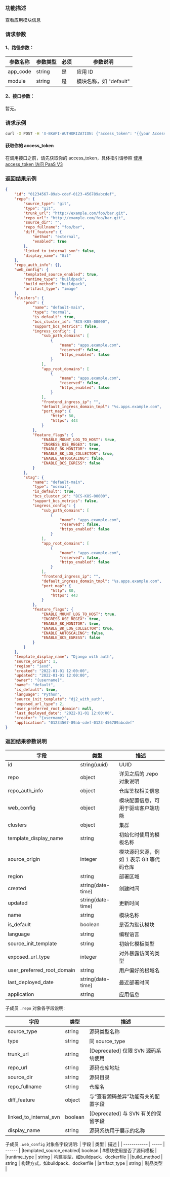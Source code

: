 ### 功能描述
查看应用模块信息

### 请求参数

#### 1、路径参数：

| 参数名称 | 参数类型 | 必须 | 参数说明              |
|----------|----------|-----|---------------------|
| app_code | string   | 是   | 应用 ID               |
| module   | string   | 是   | 模块名称，如 "default" |

#### 2、接口参数：
暂无。

### 请求示例

```bash
curl -X POST -H 'X-BKAPI-AUTHORIZATION: {"access_token": "{{your AccessToken}}"}' http://bkapi.example.com/api/bkpaas3/prod/bkapps/applications/{{AppCode}}/modules/{{module_name}}/
```

#### 获取你的 access_token
在调用接口之前，请先获取你的 access_token，具体指引请参照 [使用 access_token 访问 PaaS V3](https://bk.tencent.com/docs/markdown/PaaS3.0/topics/paas/access_token)

### 返回结果示例
```json
{
    "id": "01234567-89ab-cdef-0123-456789abcdef",
    "repo": {
        "source_type": "git",
        "type": "git",
        "trunk_url": "http://example.com/foo/bar.git",
        "repo_url": "http://example.com/foo/bar.git",
        "source_dir": "",
        "repo_fullname": "foo/bar",
        "diff_feature": {
            "method": "external",
            "enabled": true
        },
        "linked_to_internal_svn": false,
        "display_name": "Git"
    },
    "repo_auth_info": {},
    "web_config": {
        "templated_source_enabled": true,
        "runtime_type": "buildpack",
        "build_method": "buildpack",
        "artifact_type": "image"
    },
    "clusters": {
        "prod": {
            "name": "default-main",
            "type": "normal",
            "is_default": true,
            "bcs_cluster_id": "BCS-K8S-00000",
            "support_bcs_metrics": false,
            "ingress_config": {
                "sub_path_domains": [
                    {
                        "name": "apps.example.com",
                        "reserved": false,
                        "https_enabled": false
                    }
                ],
                "app_root_domains": [
                    {
                        "name": "apps.example.com",
                        "reserved": false,
                        "https_enabled": false
                    }
                ],
                "frontend_ingress_ip": "",
                "default_ingress_domain_tmpl": "%s.apps.example.com",
                "port_map": {
                    "http": 80,
                    "https": 443
                }
            },
            "feature_flags": {
                "ENABLE_MOUNT_LOG_TO_HOST": true,
                "INGRESS_USE_REGEX": true,
                "ENABLE_BK_MONITOR": true,
                "ENABLE_BK_LOG_COLLECTOR": true,
                "ENABLE_AUTOSCALING": false,
                "ENABLE_BCS_EGRESS": false
            }
        },
        "stag": {
            "name": "default-main",
            "type": "normal",
            "is_default": true,
            "bcs_cluster_id": "BCS-K8S-00000",
            "support_bcs_metrics": false,
            "ingress_config": {
                "sub_path_domains": [
                    {
                        "name": "apps.example.com",
                        "reserved": false,
                        "https_enabled": false
                    }
                ],
                "app_root_domains": [
                    {
                        "name": "apps.example.com",
                        "reserved": false,
                        "https_enabled": false
                    }
                ],
                "frontend_ingress_ip": "",
                "default_ingress_domain_tmpl": "%s.apps.example.com",
                "port_map": {
                    "http": 80,
                    "https": 443
                }
            },
            "feature_flags": {
                "ENABLE_MOUNT_LOG_TO_HOST": true,
                "INGRESS_USE_REGEX": true,
                "ENABLE_BK_MONITOR": true,
                "ENABLE_BK_LOG_COLLECTOR": true,
                "ENABLE_AUTOSCALING": false,
                "ENABLE_BCS_EGRESS": false
            }
        }
    },
    "template_display_name": "Django with auth",
    "source_origin": 1,
    "region": "ieod",
    "created": "2022-01-01 12:00:00",
    "updated": "2022-01-01 12:00:00",
    "owner": "{username}",
    "name": "default",
    "is_default": true,
    "language": "Python",
    "source_init_template": "dj2_with_auth",
    "exposed_url_type": 2,
    "user_preferred_root_domain": null,
    "last_deployed_date": "2022-01-01 12:00:00",
    "creator": "{username}",
    "application": "01234567-89ab-cdef-0123-456789abcdef"
}
```

### 返回结果参数说明

| 字段                       |   类型             | 描述                                |
|----------------------------|-------------------|-------------------------------------|
| id                         | string(uuid)      | UUID                                |
| repo                       | object            | 详见之后的 .repo 对象说明              |
| repo_auth_info             | object            | 仓库鉴权相关信息                       |
| web_config                 | object            | 模块配置信息，可用于驱动客户端功能        |
| clusters                   | object            | 集群                               |
| template_display_name      | string            | 初始化时使用的模板名称                  |
| source_origin              | integer           | 模块源码来源，例如 1 表示 Git 等代码仓库  |
| region                     | string            | 部署区域                              |
| created                    | string(date-time) | 创建时间                              |
| updated                    | string(date-time) | 更新时间                              |
| name                       | string            | 模块名称                              |
| is_default                 | boolean           | 是否为默认模块                         |
| language                   | string            | 编程语言                              |
| source_init_template       | string            | 初始化模板类型                         |
| exposed_url_type           | integer           | 对外暴露访问的类型                      |
| user_preferred_root_domain | string            | 用户偏好的根域名                        |
| last_deployed_date         | string(date-time) | 最近部署时间                           |
| application                | string            | 应用信息                              |

子成员 `.repo` 对象各字段说明:

| 字段                   |   类型    | 描述                    |
|------------------------|----------|--------------------------|
| source_type            | string   | 源码类型名称                       |
| type                   | string   | 同 source_type                     |
| trunk_url              | string   | [Deprecated] 仅限 SVN 源码系统使用 |
| repo_url               | string   | 源码仓库地址                       |
| source_dir             | string   | 源码目录                           |
| repo_fullname          | string   | 仓库名                             |
| diff_feature           | object   | 与“查看源码差异”功能有关的配置字段 |
| linked_to_internal_svn | boolean  | [Deprecated] 与 SVN 有关的保留字段 |
| display_name           | string   | 源码系统用于展示的名称             |

子成员 `.web_config` 对象各字段说明:
| 字段         |   类型 | 描述 |
| ------------ | ----- | ------ |
|templated_source_enabled| boolean | #模块使用是否了源码模板 |
|runtime_type | string | 构建类型，如buildpack、dockerfile |
|build_method | string | 构建方式，如buildpack、dockerfile  |
|artifact_type | string | 制品类型 |
